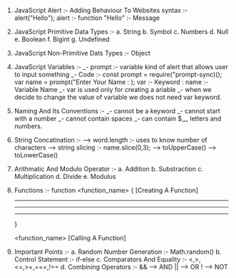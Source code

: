 1. JavaScript Alert :- Adding Behaviour To Websites
   syntax :- alert("Hello");
   alert :- function
   "Hello" :- Message

2. JavaScript Primitive Data Types :-
   a. String
   b. Symbol
   c. Numbers
   d. Null
   e. Boolean
   f. Bigint
   g. Undefined

3. JavaScript Non-Primitive Dats Types :- Object

4. JavaScript Variables :-
   _- prompt :- variable kind of alert that allows user to input something
   _- Code :- const prompt = require("prompt-sync)();
   var name = prompt("Enter Your Name : );
   var :- Keyword : name :- Variable Name
   _- var is used only for creating a ariable
   _- when we decide to change the value of variable we does not need var keyword.

5. Naming And Its Conventions :-
   _- cannot be a keyword
   _- cannot start with a number
   _- cannot contain spaces
   _- can contain $,\_, letters and numbers.

6. String Concatination :-
   --> word.length :- uses to know number of characters
   --> string slicing :- name.slice(0,3);
   --> toUpperCase() --> toLowerCase()

7. Arithmatic And Modulo Operator :-
   a. Addition
   b. Substraction
   c. Multiplication
   d. Divide
   e. Modulus

8. Functions :-
   function <function_name> { [Creating A Function]

   ***

   ***

   ***

   }

   <function_name> [Calling A Function]

9. Important Points :-
   a. Random Number Generation :- Math.random()
   b. Control Statement :- if-else
   c. Comparators And Equality :-
   <,>,<=,>=,===,!==
   d. Combining Operators :-
   && --> AND
   || --> OR
   ! --> NOT
